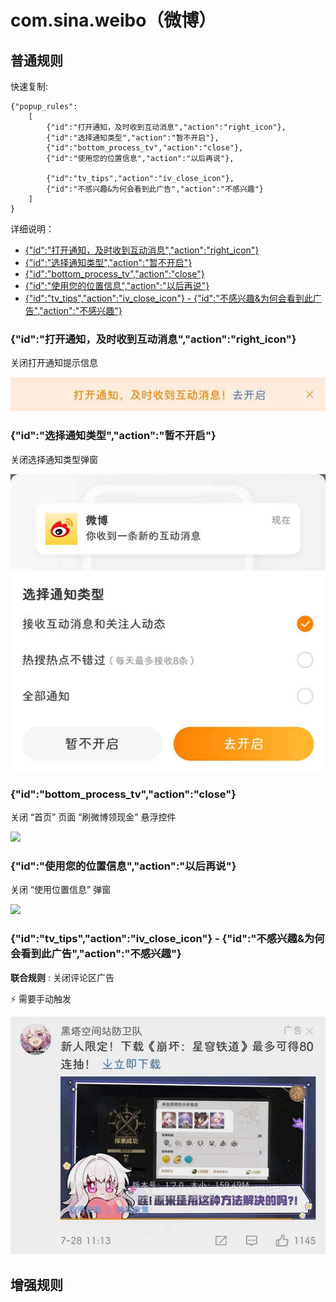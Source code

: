 # com.sina.weibo（微博）

## 普通规则

快速复制:
```
{"popup_rules":
    [
        {"id":"打开通知，及时收到互动消息","action":"right_icon"},
        {"id":"选择通知类型","action":"暂不开启"},
        {"id":"bottom_process_tv","action":"close"},
        {"id":"使用您的位置信息","action":"以后再说"},

        {"id":"tv_tips","action":"iv_close_icon"},
        {"id":"不感兴趣&为何会看到此广告","action":"不感兴趣"}
    ]
}
```
详细说明：
- [{"id":"打开通知，及时收到互动消息","action":"right_icon"}](#id打开通知及时收到互动消息actionright_icon)
- [{"id":"选择通知类型","action":"暂不开启"}](#id选择通知类型action暂不开启)
- [{"id":"bottom_process_tv","action":"close"}](#idbottom_process_tvactionclose)
- [{"id":"使用您的位置信息","action":"以后再说"}](#id使用您的位置信息action以后再说)
- [{"id":"tv_tips","action":"iv_close_icon"} - {"id":"不感兴趣&为何会看到此广告","action":"不感兴趣"}](#idtv_tipsactioniv_close_icon---id不感兴趣为何会看到此广告action不感兴趣)

### {"id":"打开通知，及时收到互动消息","action":"right_icon"}
关闭打开通知提示信息

![](./assets/打开通知提示信息.jpg)

### {"id":"选择通知类型","action":"暂不开启"}
关闭选择通知类型弹窗

![](./assets/选择通知类型弹窗.jpg)

### {"id":"bottom_process_tv","action":"close"}
关闭 “首页” 页面 “刷微博领现金” 悬浮控件

![](./assets/hongbao_pop.jpg)

### {"id":"使用您的位置信息","action":"以后再说"}
关闭 “使用位置信息” 弹窗

![](./assets/location.jpg)

### {"id":"tv_tips","action":"iv_close_icon"} - {"id":"不感兴趣&为何会看到此广告","action":"不感兴趣"}

**联合规则** : 关闭评论区广告

⚡ 需要手动触发

![](./assets/评论区广告.jpg)

## 增强规则

